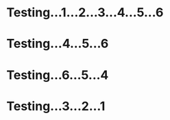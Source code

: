# Testing...1...2...3...4...5...6
# Testing...4...5...6
# Testing...6...5...4
# Testing...3...2...1

